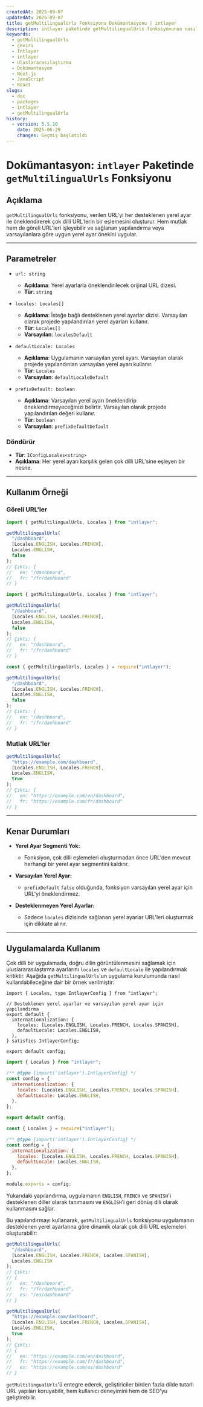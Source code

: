 ```yaml
---
createdAt: 2025-09-07
updatedAt: 2025-09-07
title: getMultilingualUrls Fonksiyonu Dokümantasyonu | intlayer
description: intlayer paketinde getMultilingualUrls fonksiyonunun nasıl kullanılacağını görün
keywords:
  - getMultilingualUrls
  - çeviri
  - Intlayer
  - intlayer
  - Uluslararasılaştırma
  - Dokümantasyon
  - Next.js
  - JavaScript
  - React
slugs:
  - doc
  - packages
  - intlayer
  - getMultilingualUrls
history:
  - version: 5.5.10
    date: 2025-06-29
    changes: Geçmiş başlatıldı
---
```


# Dokümantasyon: `intlayer` Paketinde `getMultilingualUrls` Fonksiyonu

## Açıklama

`getMultilingualUrls` fonksiyonu, verilen URL'yi her desteklenen yerel ayar ile öneklendirerek çok dilli URL'lerin bir eşlemesini oluşturur. Hem mutlak hem de göreli URL'leri işleyebilir ve sağlanan yapılandırma veya varsayılanlara göre uygun yerel ayar önekini uygular.

---

## Parametreler

- `url: string`
  - **Açıklama**: Yerel ayarlarla öneklendirilecek orijinal URL dizesi.
  - **Tür**: `string`

- `locales: Locales[]`
  - **Açıklama**: İsteğe bağlı desteklenen yerel ayarlar dizisi. Varsayılan olarak projede yapılandırılan yerel ayarları kullanır.
  - **Tür**: `Locales[]`
  - **Varsayılan**: `localesDefault`

- `defaultLocale: Locales`
  - **Açıklama**: Uygulamanın varsayılan yerel ayarı. Varsayılan olarak projede yapılandırılan varsayılan yerel ayarı kullanır.
  - **Tür**: `Locales`
  - **Varsayılan**: `defaultLocaleDefault`

- `prefixDefault: boolean`
  - **Açıklama**: Varsayılan yerel ayarı öneklendirip öneklendirmeyeceğinizi belirtir. Varsayılan olarak projede yapılandırılan değeri kullanır.
  - **Tür**: `boolean`
  - **Varsayılan**: `prefixDefaultDefault`

### Döndürür

- **Tür**: `IConfigLocales<string>`
- **Açıklama**: Her yerel ayarı karşılık gelen çok dilli URL'sine eşleyen bir nesne.

---

## Kullanım Örneği

### Göreli URL'ler

```typescript codeFormat="typescript"
import { getMultilingualUrls, Locales } from "intlayer";

getMultilingualUrls(
  "/dashboard",
  [Locales.ENGLISH, Locales.FRENCH],
  Locales.ENGLISH,
  false
);
// Çıktı: {
//   en: "/dashboard",
//   fr: "/fr/dashboard"
// }
```

```javascript codeFormat="esm"
import { getMultilingualUrls, Locales } from "intlayer";

getMultilingualUrls(
  "/dashboard",
  [Locales.ENGLISH, Locales.FRENCH],
  Locales.ENGLISH,
  false
);
// Çıktı: {
//   en: "/dashboard",
//   fr: "/fr/dashboard"
// }
```

```javascript codeFormat="commonjs"
const { getMultilingualUrls, Locales } = require("intlayer");

getMultilingualUrls(
  "/dashboard",
  [Locales.ENGLISH, Locales.FRENCH],
  Locales.ENGLISH,
  false
);
// Çıktı: {
//   en: "/dashboard",
//   fr: "/fr/dashboard"
// }
```

### Mutlak URL'ler

```typescript
getMultilingualUrls(
  "https://example.com/dashboard",
  [Locales.ENGLISH, Locales.FRENCH],
  Locales.ENGLISH,
  true
);
// Çıktı: {
//   en: "https://example.com/en/dashboard",
//   fr: "https://example.com/fr/dashboard"
// }
```

---

## Kenar Durumları

- **Yerel Ayar Segmenti Yok:**
  - Fonksiyon, çok dilli eşlemeleri oluşturmadan önce URL'den mevcut herhangi bir yerel ayar segmentini kaldırır.

- **Varsayılan Yerel Ayar:**
  - `prefixDefault` `false` olduğunda, fonksiyon varsayılan yerel ayar için URL'yi öneklendirmez.

- **Desteklenmeyen Yerel Ayarlar:**
  - Sadece `locales` dizisinde sağlanan yerel ayarlar URL'leri oluşturmak için dikkate alınır.

---

## Uygulamalarda Kullanım

Çok dilli bir uygulamada, doğru dilin görüntülenmesini sağlamak için uluslararasılaştırma ayarlarını `locales` ve `defaultLocale` ile yapılandırmak kritiktir. Aşağıda `getMultilingualUrls`'un uygulama kurulumunda nasıl kullanılabileceğine dair bir örnek verilmiştir:

```tsx codeFormat="typescript"
import { Locales, type IntlayerConfig } from "intlayer";

// Desteklenen yerel ayarlar ve varsayılan yerel ayar için yapılandırma
export default {
  internationalization: {
    locales: [Locales.ENGLISH, Locales.FRENCH, Locales.SPANISH],
    defaultLocale: Locales.ENGLISH,
  },
} satisfies IntlayerConfig;

export default config;
```

```javascript codeFormat="esm"
import { Locales } from "intlayer";

/** @type {import('intlayer').IntlayerConfig} */
const config = {
  internationalization: {
    locales: [Locales.ENGLISH, Locales.FRENCH, Locales.SPANISH],
    defaultLocale: Locales.ENGLISH,
  },
};

export default config;
```

```javascript codeFormat="commonjs"
const { Locales } = require("intlayer");

/** @type {import('intlayer').IntlayerConfig} */
const config = {
  internationalization: {
    locales: [Locales.ENGLISH, Locales.FRENCH, Locales.SPANISH],
    defaultLocale: Locales.ENGLISH,
  },
};

module.exports = config;
```

Yukarıdaki yapılandırma, uygulamanın `ENGLISH`, `FRENCH` ve `SPANISH`'i desteklenen diller olarak tanımasını ve `ENGLISH`'i geri dönüş dili olarak kullanmasını sağlar.

Bu yapılandırmayı kullanarak, `getMultilingualUrls` fonksiyonu uygulamanın desteklenen yerel ayarlarına göre dinamik olarak çok dilli URL eşlemeleri oluşturabilir:

```typescript
getMultilingualUrls(
  "/dashboard",
  [Locales.ENGLISH, Locales.FRENCH, Locales.SPANISH],
  Locales.ENGLISH
);
// Çıktı:
// {
//   en: "/dashboard",
//   fr: "/fr/dashboard",
//   es: "/es/dashboard"
// }

getMultilingualUrls(
  "https://example.com/dashboard",
  [Locales.ENGLISH, Locales.FRENCH, Locales.SPANISH],
  Locales.ENGLISH,
  true
);
// Çıktı:
// {
//   en: "https://example.com/en/dashboard",
//   fr: "https://example.com/fr/dashboard",
//   es: "https://example.com/es/dashboard"
// }
```

`getMultilingualUrls`'ü entegre ederek, geliştiriciler birden fazla dilde tutarlı URL yapıları koruyabilir, hem kullanıcı deneyimini hem de SEO'yu geliştirebilir.
